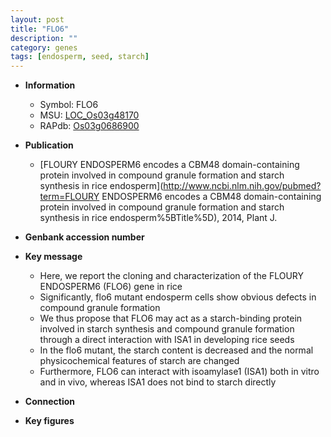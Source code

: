 ```yaml
---
layout: post
title: "FLO6"
description: ""
category: genes
tags: [endosperm, seed, starch]
---
```


* **Information**  
    + Symbol: FLO6  
    + MSU: [LOC_Os03g48170](http://rice.plantbiology.msu.edu/cgi-bin/ORF_infopage.cgi?orf=LOC_Os03g48170)  
    + RAPdb: [Os03g0686900](http://rapdb.dna.affrc.go.jp/viewer/gbrowse_details/irgsp1?name=Os03g0686900)  

* **Publication**  
    + [FLOURY ENDOSPERM6 encodes a CBM48 domain-containing protein involved in compound granule formation and starch synthesis in rice endosperm](http://www.ncbi.nlm.nih.gov/pubmed?term=FLOURY ENDOSPERM6 encodes a CBM48 domain-containing protein involved in compound granule formation and starch synthesis in rice endosperm%5BTitle%5D), 2014, Plant J.

* **Genbank accession number**  

* **Key message**  
    + Here, we report the cloning and characterization of the FLOURY ENDOSPERM6 (FLO6) gene in rice
    + Significantly, flo6 mutant endosperm cells show obvious defects in compound granule formation
    + We thus propose that FLO6 may act as a starch-binding protein involved in starch synthesis and compound granule formation through a direct interaction with ISA1 in developing rice seeds
    + In the flo6 mutant, the starch content is decreased and the normal physicochemical features of starch are changed
    + Furthermore, FLO6 can interact with isoamylase1 (ISA1) both in vitro and in vivo, whereas ISA1 does not bind to starch directly

* **Connection**  

* **Key figures**  


